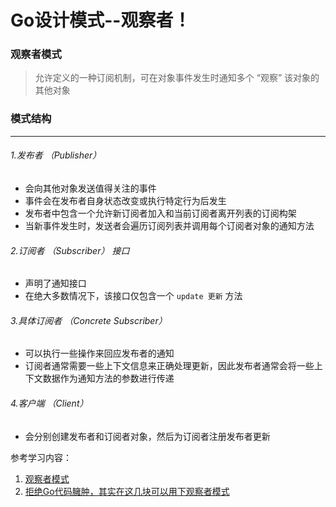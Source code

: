 # Go设计模式--观察者！

### 观察者模式
> 允许定义的一种订阅机制，可在对象事件发生时通知多个 “观察” 该对象的其他对象

### 模式结构

---

###### 1.发布者 （Publisher） 
+ 会向其他对象发送值得关注的事件
+ 事件会在发布者自身状态改变或执行特定行为后发生
+ 发布者中包含一个允许新订阅者加入和当前订阅者离开列表的订阅构架
+ 当新事件发生时，发送者会遍历订阅列表并调用每个订阅者对象的通知方法
###### 2.订阅者 （Subscriber） 接口
+ 声明了通知接口
+ 在绝大多数情况下，该接口仅包含一个 `update 更新` 方法
###### 3.具体订阅者 （Concrete Subscriber）
+ 可以执行一些操作来回应发布者的通知
+ 订阅者通常需要一些上下文信息来正确处理更新，因此发布者通常会将一些上下文数据作为通知方法的参数进行传递
###### 4.客户端 （Client）
+ 会分别创建发布者和订阅者对象，然后为订阅者注册发布者更新


参考学习内容：
1. [观察者模式](https://refactoringguru.cn/design-patterns/observer)
2. [拒绝Go代码臃肿，其实在这几块可以用下观察者模式](https://mp.weixin.qq.com/s?__biz=MzUzNTY5MzU2MA==&mid=2247495132&idx=1&sn=0c42ff03123e188c4de44df1b67ef4de&scene=21#wechat_redirect)
